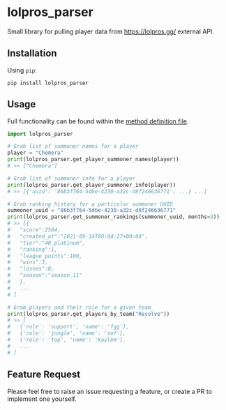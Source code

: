 # lolpros_parser

Small library for pulling player data from https://lolpros.gg/ external API.

## Installation

Using `pip`:
```commandline
pip install lolpros_parser
```

## Usage

Full functionality can be found within the [method definition file](https://github.com/samhine/lolpros-parser/tree/main/lolpros_parser/parser.py).

```python
import lolpros_parser

# Grab list of summoner names for a player
player = "Chemera"
print(lolpros_parser.get_player_summoner_names(player))
# >> ["Chemera"]

# Grab list of summoner info for a player
print(lolpros_parser.get_player_summoner_info(player))
# >> [{'uuid': '86b3f764-5dbe-4230-a32c-d8f246636771', ...} ...]

# Grab ranking history for a particular summoner UUID
summoner_uuid = "86b3f764-5dbe-4230-a32c-d8f246636771"
print(lolpros_parser.get_summoner_rankings(summoner_uuid, months=3))
# >> [{
#   "score":2504,
#   "created_at":"2021-09-14T00:04:27+00:00",
#   "tier":"40_platinum",
#   "ranking":1,
#   "league_points":100,
#   "wins":3,
#   "losses":8,
#   "season":"season_11"
#   },
#   ...
# ]  

# Grab players and their role for a given team
print(lolpros_parser.get_players_by_team("Resolve"))
# >> [
#   {'role': 'support', 'name': 'fgg'}, 
#   {'role': 'jungle', 'name': 'sof'}, 
#   {'role': 'top', 'name': 'kaylem'},
#   ...
# ]
```

## Feature Request

Please feel free to raise an issue requesting a feature, or create a PR to implement one yourself.

